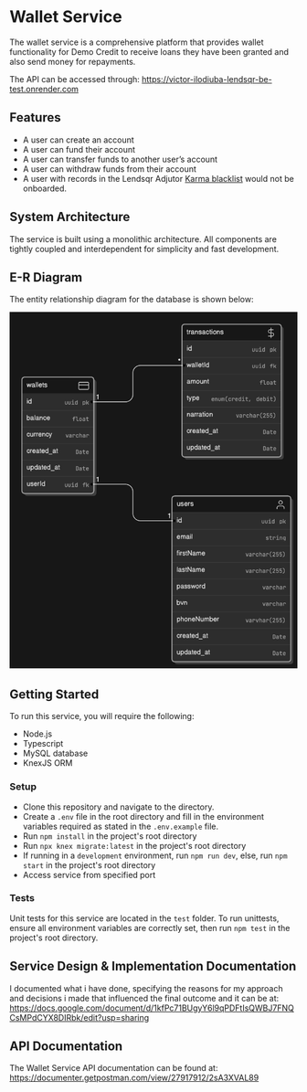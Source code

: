 # Wallet Service

The wallet service is a comprehensive platform that provides wallet functionality for Demo Credit to receive loans they have been granted and also send money for repayments.

The API can be accessed through: https://victor-ilodiuba-lendsqr-be-test.onrender.com

## Features

- A user can create an account
- A user can fund their account
- A user can transfer funds to another user’s account
- A user can withdraw funds from their account
- A user with records in the Lendsqr Adjutor [Karma blacklist](https://www.google.com/url?q=https://api.adjutor.io&sa=D&source=editors&ust=1718971153754190&usg=AOvVaw3halHCJit6J6ikXSSYcxz8) would not be onboarded.

## System Architecture

The service is built using a monolithic architecture. All components are tightly coupled and interdependent for simplicity and fast development.

## E-R Diagram

The entity relationship diagram for the database is shown below:

![E-R diagram](E-R_diagram.png)

## Getting Started

To run this service, you will require the following:

- Node.js
- Typescript
- MySQL database
- KnexJS ORM

### Setup

- Clone this repository and navigate to the directory.
- Create a `.env` file in the root directory and fill in the environment variables required as stated in the  `.env.example` file.
- Run `npm install` in the project's root directory
- Run `npx knex migrate:latest` in the project's root directory
- If running in a `development` environment, run `npm run dev`, else, run `npm start` in the project's root directory
- Access service from specified port

### Tests

Unit tests for this service are located in the `test` folder. To run unittests, ensure all environment variables are correctly set, then run `npm test` in the project's root directory.

## Service Design & Implementation Documentation

I documented what i have done, specifying the reasons for my approach and decisions i made that influenced the final outcome and it can be at: https://docs.google.com/document/d/1kfPc71BUgyY6l9qPDFtIsQWBJ7FNQCsMPdCYX8DIRbk/edit?usp=sharing

## API Documentation

The Wallet Service API documentation can be found at: https://documenter.getpostman.com/view/27917912/2sA3XVAL89